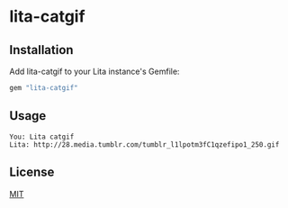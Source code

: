 # lita-catgif


## Installation

Add lita-catgif to your Lita instance's Gemfile:

``` ruby
gem "lita-catgif"
```

## Usage

```
You: Lita catgif
Lita: http://28.media.tumblr.com/tumblr_l1lpotm3fC1qzefipo1_250.gif
```

## License

[MIT](http://opensource.org/licenses/MIT)
